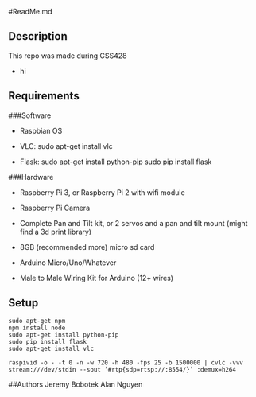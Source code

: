 #ReadMe.md

## Description
This repo was made during CSS428


+ hi 


## Requirements
###Software
+ Raspbian OS

+ VLC: sudo apt-get install vlc

+ Flask: 														sudo apt-get install python-pip	
sudo pip install flask

###Hardware
+ Raspberry Pi 3, or Raspberry Pi 2 with wifi module

+ Raspberry Pi Camera

+ Complete Pan and Tilt kit, or 
2 servos and a pan and tilt mount (might find a 3d print library)

+ 8GB (recommended more) micro sd card

+ Arduino Micro/Uno/Whatever

+ Male to Male Wiring Kit for Arduino (12+ wires)

## Setup
```
sudo apt-get npm 
npm install node
sudo apt-get install python-pip
sudo pip install flask
sudo apt-get install vlc

raspivid -o - -t 0 -n -w 720 -h 480 -fps 25 -b 1500000 | cvlc -vvv stream:///dev/stdin --sout ‘#rtp{sdp=rtsp://:8554/}’ :demux=h264
```





##Authors
Jeremy Bobotek
Alan Nguyen
